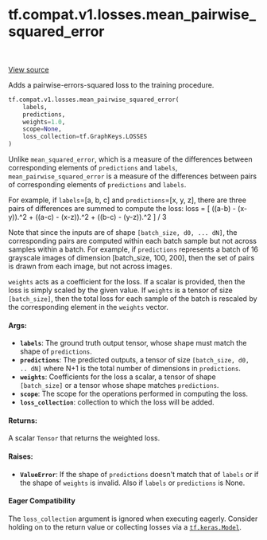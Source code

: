 <div itemscope itemtype="http://developers.google.com/ReferenceObject">
<meta itemprop="name" content="tf.compat.v1.losses.mean_pairwise_squared_error" />
<meta itemprop="path" content="Stable" />
</div>

# tf.compat.v1.losses.mean_pairwise_squared_error

<!-- Insert buttons -->

<table class="tfo-notebook-buttons tfo-api" align="left">
</table>

<a target="_blank" href="/code/stable/tensorflow/python/ops/losses/losses_impl.py">View source</a>



<!-- Start diff -->
Adds a pairwise-errors-squared loss to the training procedure.

``` python
tf.compat.v1.losses.mean_pairwise_squared_error(
    labels,
    predictions,
    weights=1.0,
    scope=None,
    loss_collection=tf.GraphKeys.LOSSES
)
```



<!-- Placeholder for "Used in" -->

Unlike `mean_squared_error`, which is a measure of the differences between
corresponding elements of `predictions` and `labels`,
`mean_pairwise_squared_error` is a measure of the differences between pairs of
corresponding elements of `predictions` and `labels`.

For example, if `labels`=[a, b, c] and `predictions`=[x, y, z], there are
three pairs of differences are summed to compute the loss:
  loss = [ ((a-b) - (x-y)).^2 + ((a-c) - (x-z)).^2 + ((b-c) - (y-z)).^2 ] / 3

Note that since the inputs are of shape `[batch_size, d0, ... dN]`, the
corresponding pairs are computed within each batch sample but not across
samples within a batch. For example, if `predictions` represents a batch of
16 grayscale images of dimension [batch_size, 100, 200], then the set of pairs
is drawn from each image, but not across images.

`weights` acts as a coefficient for the loss. If a scalar is provided, then
the loss is simply scaled by the given value. If `weights` is a tensor of size
`[batch_size]`, then the total loss for each sample of the batch is rescaled
by the corresponding element in the `weights` vector.

#### Args:


* <b>`labels`</b>: The ground truth output tensor, whose shape must match the shape of
  `predictions`.
* <b>`predictions`</b>: The predicted outputs, a tensor of size
  `[batch_size, d0, .. dN]` where N+1 is the total number of dimensions in
  `predictions`.
* <b>`weights`</b>: Coefficients for the loss a scalar, a tensor of shape
  `[batch_size]` or a tensor whose shape matches `predictions`.
* <b>`scope`</b>: The scope for the operations performed in computing the loss.
* <b>`loss_collection`</b>: collection to which the loss will be added.


#### Returns:

A scalar `Tensor` that returns the weighted loss.



#### Raises:


* <b>`ValueError`</b>: If the shape of `predictions` doesn't match that of `labels` or
  if the shape of `weights` is invalid.  Also if `labels` or `predictions`
  is None.



#### Eager Compatibility
The `loss_collection` argument is ignored when executing eagerly. Consider
holding on to the return value or collecting losses via a <a href="../../../../tf/keras/Model.md"><code>tf.keras.Model</code></a>.

